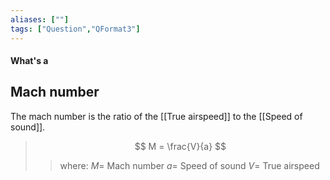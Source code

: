```yaml
---
aliases: [""]
tags: ["Question","QFormat3"]
---
```


#### What's a
## Mach number
The mach number is the ratio of the [[True airspeed]] to the [[Speed of sound]].
> $$ M = \frac{V}{a} $$ 
>> where:
>> $M =$ Mach number
>> $a =$ Speed of sound
>> $V =$ True airspeed